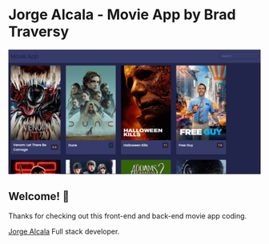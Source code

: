 # Jorge Alcala - Movie App by Brad Traversy

![Design preview for the Movie App](./design/desktop_screenshot.png)

## Welcome! 👋

Thanks for checking out this front-end and back-end movie app coding.

[Jorge Alcala](http://www.jorgealcala.com) Full stack developer.
